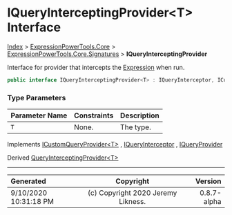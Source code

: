 ﻿# IQueryInterceptingProvider&lt;T> Interface

[Index](../index.md) > [ExpressionPowerTools.Core](ExpressionPowerTools.Core.a.md) > [ExpressionPowerTools.Core.Signatures](ExpressionPowerTools.Core.Signatures.n.md) > **IQueryInterceptingProvider<T>**

Interface for provider that intercepts the [Expression](https://docs.microsoft.com/dotnet/api/system.linq.expressions.expression) when run.

```csharp
public interface IQueryInterceptingProvider<T> : IQueryInterceptor, ICustomQueryProvider<T>
```

### Type Parameters

| Parameter Name | Constraints | Description |
| :-- | :-- | :-- |
| `T` | None. | The type. |

Implements  [ICustomQueryProvider&lt;T>](ExpressionPowerTools.Core.Signatures.ICustomQueryProvider`1.i.md) ,  [IQueryInterceptor](ExpressionPowerTools.Core.Signatures.IQueryInterceptor.i.md) ,  [IQueryProvider](https://docs.microsoft.com/dotnet/api/system.linq.iqueryprovider) 

Derived  [QueryInterceptingProvider&lt;T>](ExpressionPowerTools.Core.Providers.QueryInterceptingProvider`1.cs.md) 


---

| Generated | Copyright | Version |
| :-- | :-: | --: |
| 9/10/2020 10:31:18 PM | (c) Copyright 2020 Jeremy Likness. | 0.8.7-alpha |
